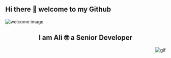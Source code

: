 ## Hi there 👋 welcome to my Github

<img align="center" src="https://github.com/alimagd/alimagd/assets/8508424/fab9157a-963d-47ae-b69a-3078101e39fb" alt="welcome image">

<h2 align="center"> I am Ali 🤓 a Senior Developer </h2><img align="right" src="https://github.com/alimagd/alimagd/assets/8508424/f990da84-a968-4c2b-b4f6-f1525ba13137" alt="gif">





